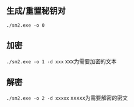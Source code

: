 ## 生成/重置秘钥对
`./sm2.exe -o 0`
## 加密
`./sm2.exe -o 1 -d xxx` xxx为需要加密的文本
## 解密
`./sm2.exe -o 2 -d xxxxx` xxxxx为需要解密的密文